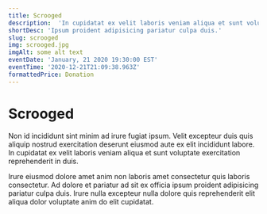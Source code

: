 ```yaml
---
title: Scrooged
description:  'In cupidatat ex velit laboris veniam aliqua et sunt voluptate exercitation reprehenderit in duis. Non id incididunt sint minim ad irure fugiat ipsum. Velit excepteur duis quis aliquip nostrud exercitation deserunt eiusmod aute ex elit incididunt labore.'
shortDesc: 'Ipsum proident adipisicing pariatur culpa duis.'
slug: scrooged
img: scrooged.jpg
imgAlt: some alt text
eventDate: 'January, 21 2020 19:30:00 EST'
eventTime: '2020-12-21T21:09:38.963Z'
formattedPrice: Donation
---
```


# Scrooged

Non id incididunt sint minim ad irure fugiat ipsum. Velit excepteur duis quis aliquip nostrud exercitation deserunt eiusmod aute ex elit incididunt labore. In cupidatat ex velit laboris veniam aliqua et sunt voluptate exercitation reprehenderit in duis.

Irure eiusmod dolore amet anim non laboris amet consectetur quis laboris consectetur. Ad dolore et pariatur ad sit ex officia ipsum proident adipisicing pariatur culpa duis. Irure nulla excepteur nulla dolore quis reprehenderit elit aliqua dolor voluptate anim do elit cupidatat.
